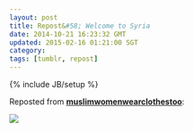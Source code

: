 ```yaml
---           
layout: post
title: Repost&#58; Welcome to Syria
date: 2014-10-21 16:23:32 GMT
updated: 2015-02-16 01:21:00 SGT
category:
tags: [tumblr, repost]
---
```

{% include JB/setup %}

Reposted from [**muslimwomenwearclothestoo**](http://muslimwomenwearclothestoo.tumblr.com/post/100573068710/quran-love-quran-fashion):

<img src="http://41.media.tumblr.com/5fbd17cd58f8a1b8b5495c8cdbc199b2/tumblr_ndqqwoApV31szth46o1_500.jpg" />
